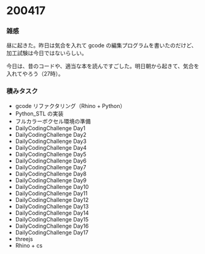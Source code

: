 # 200417  

### 雑感  

昼に起きた。昨日は気合を入れて gcode の編集プログラムを書いたのだけど、加工試験は今日ではないらしい。  

今日は、昔のコードや、適当な本を読んですごした。明日朝から起きて、気合を入れてやろう（27時）。  

### 積みタスク  

- gcode リファクタリング（Rhino + Python）  
- Python_STL の実装  
- フルカラーボクセル環境の準備  
- DailyCodingChallenge Day1  
- DailyCodingChallenge Day2  
- DailyCodingChallenge Day3  
- DailyCodingChallenge Day4  
- DailyCodingChallenge Day5  
- DailyCodingChallenge Day6  
- DailyCodingChallenge Day7  
- DailyCodingChallenge Day8  
- DailyCodingChallenge Day9  
- DailyCodingChallenge Day10  
- DailyCodingChallenge Day11  
- DailyCodingChallenge Day12  
- DailyCodingChallenge Day13  
- DailyCodingChallenge Day14  
- DailyCodingChallenge Day15  
- DailyCodingChallenge Day16  
- DailyCodingChallenge Day17  
- threejs  
- Rhino + cs  
